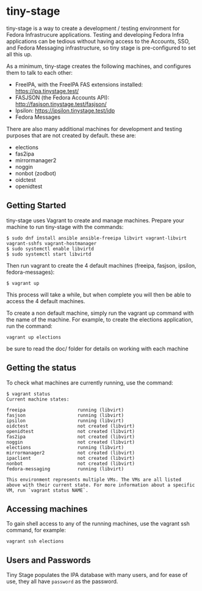 # tiny-stage

tiny-stage is a way to create a development / testing environment for Fedora Infrastrucure applications.
Testing and developing Fedora Infra applications can be  tedious without having access to the Accounts, SSO, and Fedora Messaging infrastructure, so tiny stage is pre-configured to set all this up.

As a minimum, tiny-stage creates the following machines, and configures them to talk to each other:

* FreeIPA, with the FreeIPA FAS extensions installed: https://ipa.tinystage.test/
* FASJSON (the Fedora Accounts API): http://fasjson.tinystage.test/fasjson/
* Ipsilon: https://ipsilon.tinystage.test/idp
* Fedora Messages

There are also many additional machines for development and testing purposes that are not created by default. these are:

* elections
* fas2ipa
* mirrormanager2
* noggin
* nonbot (zodbot)
* oidctest
* openidtest


## Getting Started

tiny-stage uses Vagrant to create and manage machines. Prepare your machine to run tiny-stage with the commands:

```
$ sudo dnf install ansible ansible-freeipa libvirt vagrant-libvirt vagrant-sshfs vagrant-hostmanager
$ sudo systemctl enable libvirtd
$ sudo systemctl start libvirtd
```

Then run vagrant to create the 4 default machines (freeipa, fasjson, ipsilon, fedora-messages):

```
$ vagrant up
```

This process will take a while, but when complete you will then be able to access the 4 default machines.

To create a non default machine, simply run the vagrant up command with the name of the machine. For example, to create the elections application, run the command:

```
vagrant up elections
```

be sure to read the doc/ folder for details on working with each machine


## Getting the status

To check what machines are currently running, use the command:

```
$ vagrant status
Current machine states:

freeipa                   running (libvirt)
fasjson                   running (libvirt)
ipsilon                   running (libvirt)
oidctest                  not created (libvirt)
openidtest                not created (libvirt)
fas2ipa                   not created (libvirt)
noggin                    not created (libvirt)
elections                 running (libvirt)
mirrormanager2            not created (libvirt)
ipaclient                 not created (libvirt)
nonbot                    not created (libvirt)
fedora-messaging          running (libvirt)

This environment represents multiple VMs. The VMs are all listed
above with their current state. For more information about a specific
VM, run `vagrant status NAME`.
```

## Accessing machines

To gain shell access to any of the running machines, use the vagrant ssh command, for example:

```
vagrant ssh elections
```

## Users and Passwords

Tiny Stage populates the IPA database with many users, and for ease of use, they all have `password` as the password.
